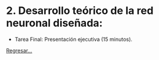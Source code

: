 # 2. Desarrollo teórico de la red neuronal diseñada:
* Tarea Final: Presentación ejecutiva (15 minutos).

[Regresar...](https://github.com/viowiy/redes_neuronales/blob/main/Estructura.md)
